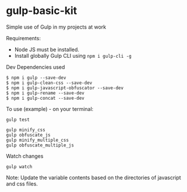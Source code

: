 # gulp-basic-kit
 Simple use of Gulp in my projects at work

Requirements:   
- Node JS must be installed.   
- Install globally Gulp CLI using `npm i gulp-cli -g`   

Dev Dependencies used 
```
$ npm i gulp --save-dev
$ npm i gulp-clean-css --save-dev
$ npm i gulp-javascript-obfuscator --save-dev
$ npm i gulp-rename --save-dev
$ npm i gulp-concat --save-dev
```

To use (example) - on your terminal:
```
gulp test

gulp minify_css
gulp obfuscate_js
gulp minify_multiple_css
gulp obfuscate_multiple_js
```

Watch changes
```
gulp watch
```

Note:
Update the variable contents based on the directories of javascript and css files.
